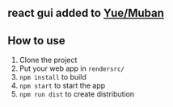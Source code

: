 ## react gui added to [Yue/Muban](https://github.com/yue/muban/)

## How to use

1. Clone the project
2. Put your web app in `rendersrc/`
3. `npm install` to build
4. `npm start` to start the app
5. `npm run dist` to create distribution

